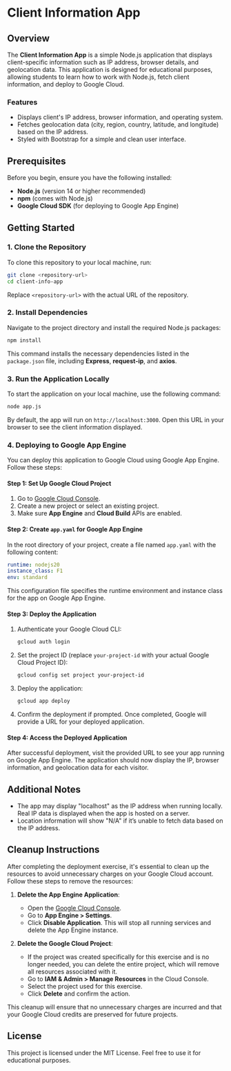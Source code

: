 
# Client Information App

## Overview

The **Client Information App** is a simple Node.js application that displays client-specific information such as IP address, browser details, and geolocation data. This application is designed for educational purposes, allowing students to learn how to work with Node.js, fetch client information, and deploy to Google Cloud.

### Features

- Displays client's IP address, browser information, and operating system.
- Fetches geolocation data (city, region, country, latitude, and longitude) based on the IP address.
- Styled with Bootstrap for a simple and clean user interface.

## Prerequisites

Before you begin, ensure you have the following installed:

- **Node.js** (version 14 or higher recommended)
- **npm** (comes with Node.js)
- **Google Cloud SDK** (for deploying to Google App Engine)

## Getting Started

### 1. Clone the Repository

To clone this repository to your local machine, run:

```bash
git clone <repository-url>
cd client-info-app
```

Replace `<repository-url>` with the actual URL of the repository.

### 2. Install Dependencies

Navigate to the project directory and install the required Node.js packages:

```bash
npm install
```

This command installs the necessary dependencies listed in the `package.json` file, including **Express**, **request-ip**, and **axios**.

### 3. Run the Application Locally

To start the application on your local machine, use the following command:

```bash
node app.js
```

By default, the app will run on `http://localhost:3000`. Open this URL in your browser to see the client information displayed.

### 4. Deploying to Google App Engine

You can deploy this application to Google Cloud using Google App Engine. Follow these steps:

#### Step 1: Set Up Google Cloud Project

1. Go to [Google Cloud Console](https://console.cloud.google.com/).
2. Create a new project or select an existing project.
3. Make sure **App Engine** and **Cloud Build** APIs are enabled.

#### Step 2: Create `app.yaml` for Google App Engine

In the root directory of your project, create a file named `app.yaml` with the following content:

```yaml
runtime: nodejs20
instance_class: F1
env: standard
```

This configuration file specifies the runtime environment and instance class for the app on Google App Engine.

#### Step 3: Deploy the Application

1. Authenticate your Google Cloud CLI:

   ```bash
   gcloud auth login
   ```

2. Set the project ID (replace `your-project-id` with your actual Google Cloud Project ID):

   ```bash
   gcloud config set project your-project-id
   ```

3. Deploy the application:

   ```bash
   gcloud app deploy
   ```

4. Confirm the deployment if prompted. Once completed, Google will provide a URL for your deployed application.

#### Step 4: Access the Deployed Application

After successful deployment, visit the provided URL to see your app running on Google App Engine. The application should now display the IP, browser information, and geolocation data for each visitor.

## Additional Notes

- The app may display "localhost" as the IP address when running locally. Real IP data is displayed when the app is hosted on a server.
- Location information will show "N/A" if it’s unable to fetch data based on the IP address.

## Cleanup Instructions

After completing the deployment exercise, it's essential to clean up the resources to avoid unnecessary charges on your Google Cloud account. Follow these steps to remove the resources:

1. **Delete the App Engine Application**: 
   - Open the [Google Cloud Console](https://console.cloud.google.com/).
   - Go to **App Engine > Settings**.
   - Click **Disable Application**. This will stop all running services and delete the App Engine instance.

2. **Delete the Google Cloud Project**: 
   - If the project was created specifically for this exercise and is no longer needed, you can delete the entire project, which will remove all resources associated with it.
   - Go to **IAM & Admin > Manage Resources** in the Cloud Console.
   - Select the project used for this exercise.
   - Click **Delete** and confirm the action.

This cleanup will ensure that no unnecessary charges are incurred and that your Google Cloud credits are preserved for future projects.

## License

This project is licensed under the MIT License. Feel free to use it for educational purposes.
